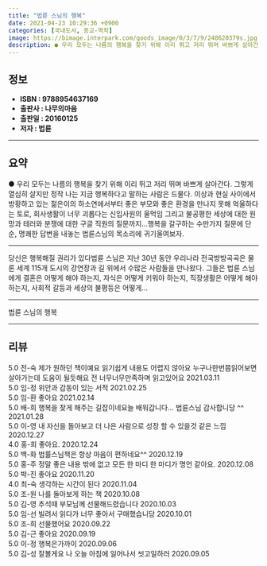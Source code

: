 ```yaml
---
title: "법륜 스님의 행복"
date: 2021-04-23 10:29:36 +0900
categories: [국내도서, 종교-역학]
image: https://bimage.interpark.com/goods_image/0/3/7/9/248620379s.jpg
description: ● 우리 모두는 나름의 행복을 찾기 위해 이리 뛰고 저리 뛰며 바쁘게 살아간다. 그렇게 열심히 살지만 정작 나는 지금 행복하다고 말하는 사람은 드물다. 이상과 현실 사이에서 방황하고 있는 젊은이의 하소연에서부터 좋은 부모와 좋은 환경을 만나지 못해 억울하다는 토로, 회사생활이 너무 괴
---
```


## **정보**

- **ISBN : 9788954637169**
- **출판사 : 나무의마음**
- **출판일 : 20160125**
- **저자 : 법륜**

------



## **요약**

●  우리 모두는 나름의 행복을 찾기 위해 이리 뛰고 저리 뛰며 바쁘게 살아간다. 그렇게 열심히 살지만 정작 나는 지금 행복하다고 말하는 사람은 드물다. 이상과 현실 사이에서 방황하고 있는 젊은이의 하소연에서부터 좋은 부모와 좋은 환경을 만나지 못해 억울하다는 토로, 회사생활이 너무 괴롭다는 신입사원의 울먹임 그리고 불공평한 세상에 대한 원망과 테러와 분쟁에 대한 구글 직원의 질문까지...행복을 갈구하는 수만가지 질문에 단순, 명쾌한 답변을 내놓는 법륜스님의 목소리에 귀기울여보자.

------

당신은 행복해질 권리가 있다법륜 스님은 지난 30년 동안 우리나라 전국방방곡곡은 물론 세계 115개 도시의 강연장과 길 위에서 수많은 사람들을 만나왔다. 그들은 법륜 스님에게 결혼은 어떻게 해야 하는지, 자식은 어떻게 키워야 하는지, 직장생활은 어떻게 해야 하는지, 사회적 갈등과 세상의 불평등은 어떻게... 

------


법륜 스님의 행복 

------


## **리뷰** 

5.0 전-숙 제가 원하던 책이예요  읽기쉽게 내용도 어렵지 않아요 누구나한번쯤읽어보면 살아가는데 
도움이 될듯해요 전 너무너무만족하며 읽고있어요 2021.03.11 <br/>5.0 임-정 위안과 감동이 있는 서적 2021.02.25 <br/>5.0 임-환 좋아요 2021.02.14 <br/>5.0 배-희 행복을 찾게 해주는 길잡이네요늘 배워갑니다...
법륜스님 감사합니당 ^^ 2021.01.28 <br/>5.0 이-영 내 자신을 돌아보고 더 나은 사람으로 성장 할 수 있을것 같은 느낌 2020.12.27 <br/>4.0 홍-희 좋아요. 2020.12.24 <br/>5.0 백-화 법률스님책은 항상 마음이 편하네요^^ 2020.12.19 <br/>5.0 홍-주 정말 좋은 내용 밖에 없고 모든 한 마디 한 마디가 명언 같아요. 2020.12.08 <br/>5.0 박-진 좋아요 2020.11.20 <br/>4.0 최-숙 생각하는 시간이 된다 2020.11.04 <br/>5.0 조-원 나를 돌아보게 하는 책 2020.10.08 <br/>5.0 김-영 추석때 부모님께 선물해드렸습니다 2020.10.03 <br/>5.0 임-선 빌려서 읽다가 너무 좋아서 구매했습니당 2020.10.01 <br/>5.0 조-희 선물했어요 2020.09.22 <br/>5.0 김-근 좋아요 2020.09.19 <br/>5.0 이-정 행복은가까이 2020.09.06 <br/>5.0 김-성 잘볼게요 나 오늘 아침에 일어나서 씻고일하러 2020.09.05 <br/>